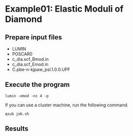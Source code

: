 # Example01: Elastic Moduli of Diamond

## Prepare input files
- LUMIN
- POSCAR0
- c_dia.scf_Bmod.in
- c_dia.scf_Emod.in
- C.pbe-n-kjpaw_psl.1.0.0.UPF

## Execute the program
```shell-session
lumin -emod -nc 4 -p
```
If you can use a cluster machine, run the following command.
```shell-session
qsub job.sh
```

## Results
